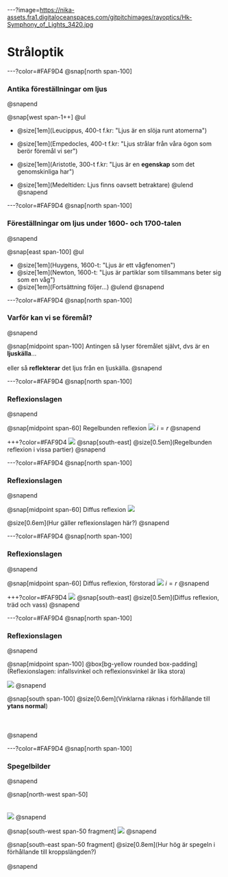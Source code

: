 ---?image=https://nika-assets.fra1.digitaloceanspaces.com/gitpitchimages/rayoptics/Hk-Symphony_of_Lights_3420.jpg
# Stråloptik
---?color=#FAF9D4
@snap[north span-100]
### Antika föreställningar om ljus
@snapend

@snap[west span-1++]
@ul[](false)
- @size[1em](Leucippus, 400-t f.kr: "Ljus är en slöja runt atomerna")

- @size[1em](Empedocles, 400-t f.kr: "Ljus strålar från våra ögon som berör föremål vi ser")

- @size[1em](Aristotle, 300-t f.kr: "Ljus är en **egenskap** som det genomskinliga har")

- @size[1em](Medeltiden: Ljus finns oavsett betraktare)
@ulend
@snapend

---?color=#FAF9D4
@snap[north span-100]
### Föreställningar om ljus under 1600- och 1700-talen
@snapend

@snap[east span-100]
@ul[](false)
- @size[1em](Huygens, 1600-t: "Ljus är ett vågfenomen")
- @size[1em](Newton, 1600-t: "Ljus är partiklar som tillsammans beter sig som en våg")
- @size[1em](Fortsättning följer...)
@ulend
@snapend

---?color=#FAF9D4
@snap[north span-100]
### Varför kan vi se föremål?
@snapend

@snap[midpoint span-100]
Antingen så lyser föremålet självt, dvs är en **ljuskälla**...
<br><br>
eller så **reflekterar** det ljus från en ljuskälla.
@snapend

---?color=#FAF9D4
@snap[north span-100]
### Reflexionslagen
@snapend

@snap[midpoint span-60]
Regelbunden reflexion
![](https://nika-assets.fra1.digitaloceanspaces.com/gitpitchimages/rayoptics/Regelbunden_reflexion_trans.png)
$i=r$
@snapend

+++?color=#FAF9D4
![](https://live.staticflickr.com/180/468074751_12a4a5a073_o_d.jpg)
@snap[south-east]
@size[0.5em](Regelbunden reflexion i vissa partier)
@snapend

---?color=#FAF9D4
@snap[north span-100]
### Reflexionslagen
@snapend

@snap[midpoint span-60]
Diffus reflexion
![](https://nika-assets.fra1.digitaloceanspaces.com/gitpitchimages/rayoptics/Diffus_reflexion_1_trans.png)

@size[0.6em](Hur gäller reflexionslagen här?)
@snapend

---?color=#FAF9D4
@snap[north span-100]
### Reflexionslagen
@snapend

@snap[midpoint span-60]
Diffus reflexion, förstorad
![](https://nika-assets.fra1.digitaloceanspaces.com/gitpitchimages/rayoptics/Diffus_reflexion_2_trans.png)
$i=r$
@snapend

+++?color=#FAF9D4
![](https://live.staticflickr.com/4085/5043702871_b8c8c21f7c_o_d.jpg)
@snap[south-east]
@size[0.5em](Diffus reflexion, träd och vass)
@snapend

---?color=#FAF9D4
@snap[north span-100]
### Reflexionslagen
@snapend

@snap[midpoint span-100]
@box[bg-yellow rounded box-padding](Reflexionslagen: infallsvinkel och reflexionsvinkel är lika stora)

![](https://nika-assets.fra1.digitaloceanspaces.com/gitpitchimages/rayoptics/Reflexionslagen.png)
@snapend

@snap[south span-100]
@size[0.6em](Vinklarna räknas i förhållande till **ytans normal**)
<br><br><br><br>
@snapend

---?color=#FAF9D4
@snap[north span-100]
### Spegelbilder
@snapend

@snap[north-west span-50]
<br><br><br>
![](https://nika-assets.fra1.digitaloceanspaces.com/gitpitchimages/rayoptics/OpticsLawOfReflection_far_2_trans.png)
@snapend

@snap[south-west span-50 fragment]
![](https://nika-assets.fra1.digitaloceanspaces.com/gitpitchimages/rayoptics/OpticsLawOfReflection_close_1_trans.png)
@snapend

@snap[south-east span-50 fragment]
@size[0.8em](Hur hög är spegeln i förhållande till kroppslängden?)
<br><br>
@snapend
